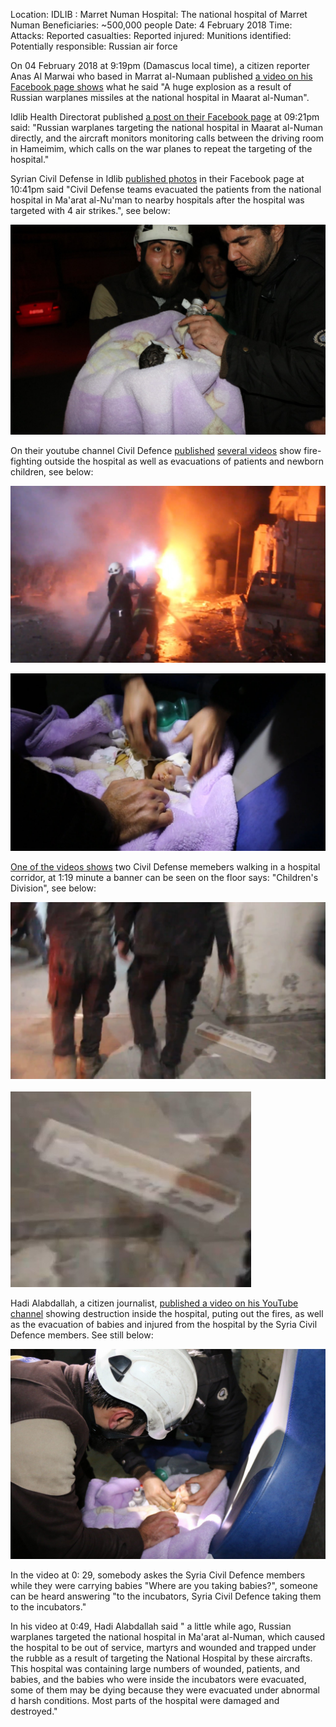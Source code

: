 Location: IDLIB : Marret Numan
Hospital: The national hospital of Marret Numan
Beneficiaries: ~500,000 people
Date: 4 February 2018
Time: 
Attacks: 
Reported casualties: 
Reported injured: 
Munitions identified: 
Potentially responsible: Russian air force

On 04 February 2018 at 9:19pm (Damascus local time), a citizen reporter Anas Al Marwai who based in Marrat al-Numaan published [a video on his Facebook page shows](https://www.facebook.com/100010399271536/videos/559320804424557/) what he said "A huge explosion as a result of Russian warplanes missiles at the national hospital in Maarat al-Numan".

Idlib Health Directorat published [a post on their Facebook page](https://www.facebook.com/Idleb.Health.Directorate/posts/1200613503375336) at 09:21pm said: "Russian warplanes targeting the national hospital in Maarat al-Numan directly, and the aircraft monitors monitoring calls between the driving room in Hameimim, which calls on the war planes to repeat the targeting of the hospital."

Syrian Civil Defense in Idlib [published photos](https://www.facebook.com/SyrianCivilDefenceIdlibWhiteHelmets/posts/1562499310515786) in their Facebook page at 10:41pm said "Civil Defense teams evacuated the patients from the national hospital in Ma'arat al-Nu'man to nearby hospitals after the hospital was targeted with 4 air strikes.", see below:

![national01](assets/national01.jpg)

On their youtube channel Civil Defence [published](https://www.youtube.com/watch?v=V4Nt8JWXVcQ) [several videos](https://www.youtube.com/watch?v=de7N2n7eYJc) show fire-fighting outside the hospital as well as evacuations of patients and newborn children, see below:

![national03](assets/national03.jpg)

![national04](assets/national04.jpg)

[One of the videos shows](https://www.youtube.com/watch?v=d6oF9r2oFv0) two Civil Defense memebers walking in a hospital corridor, at 1:19 minute a banner can be seen on the floor says: "Children's Division", see below:

![national02](assets/national02.jpg)

![national05](assets/national05.jpg)

Hadi Alabdallah, a citizen journalist, [published a video on his YouTube channel](https://www.youtube.com/watch?v=HcMurYLYlEo) showing destruction inside the hospital, puting out the fires, as well as the evacuation of babies and injured from the hospital by the Syria Civil Defence members. See still below:

![national06](assets/national06.jpg)

In the video at 0: 29, somebody askes the Syria Civil Defence members while they were carrying babies "Where are you taking babies?", someone can be heard answering "to the incubators, Syria Civil Defence taking them to the incubators."

In his video at 0:49, Hadi Alabdallah said " a little while ago, Russian warplanes targeted the national hospital in Ma'arat al-Numan, which caused the hospital to be out of service, martyrs and wounded and trapped under the rubble as a result of targeting the National Hospital by these aircrafts. This hospital was containing large numbers of wounded, patients, and babies, and the babies who were inside the incubators were evacuated, some of them may be dying because they were evacuated under abnormal d harsh conditions. Most parts of the hospital were damaged and destroyed."







